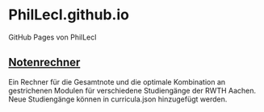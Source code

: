 # PhilLecl.github.io
GitHub Pages von PhilLecl

## [Notenrechner](https://phillecl.github.io/notenrechner.html)
Ein Rechner für die Gesamtnote und die optimale Kombination an gestrichenen Modulen für verschiedene Studiengänge der RWTH Aachen.
Neue Studiengänge können in curricula.json hinzugefügt werden.
